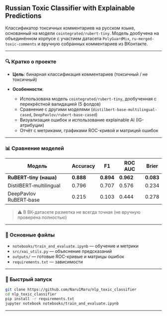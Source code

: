 ## Russian Toxic Classifier with Explainable Predictions

Классификатор токсичных комментариев на русском языке, основанный на модели `cointegrated/rubert-tiny`. Модель дообучена на объединённом корпусе с участием датасета `PolyGuardMix`, `ru-merged-toxic-comments` и вручную собранных комментариев из ВКонтакте.

---

### 🔍 Кратко о проекте

* **Цель**: бинарная классификация комментариев (токсичный / не токсичный)
* **Особенности**:

  * Использована модель `cointegrated/rubert-tiny`, дообученная с перекрёстной валидацией (5 фолдов)
  * Сравнение с другими моделями (`distilbert-base-multilingual-cased`, `DeepPavlov/rubert-base-cased`)
  * Визуализация ошибок и использование explainable AI (IG-атрибуции)
  * Отчёт с метриками, графиками ROC-кривой и матрицей ошибок

---

### 📊 Сравнение моделей

| Модель                  | Accuracy  | F1        | ROC AUC   | Brier     |
| ----------------------- | --------- | --------- | --------- | --------- |
| **RuBERT‑tiny (наша)**  | **0.888** | **0.894** | **0.962** | **0.083** |
| DistilBERT‑multilingual | 0.796     | 0.707     | 0.576     | 0.234     |
| DeepPavlov RuBERT‑base  | 0.215     | 0.103     | 0.444     | 0.278     |

> ⚠️ В ВК-датасете разметка не всегда точная (не вручную проверена полностью)

---

### 📁 Основные файлы

* `notebooks/train_and_evaluate.ipynb` — обучение и метрики
* `src/xai_utils.py` — объяснение предсказаний
* `outputs/` — готовые ROC-кривые и матрицы ошибок
* `requirements.txt` — зависимости

---

### 🚀 Быстрый запуск

```bash
git clone https://github.com/Naru1Maru/nlp_toxic_classifier
cd nlp_toxic_classifier
pip install -r requirements.txt
jupyter notebook notebooks/train_and_evaluate.ipynb
```

---
